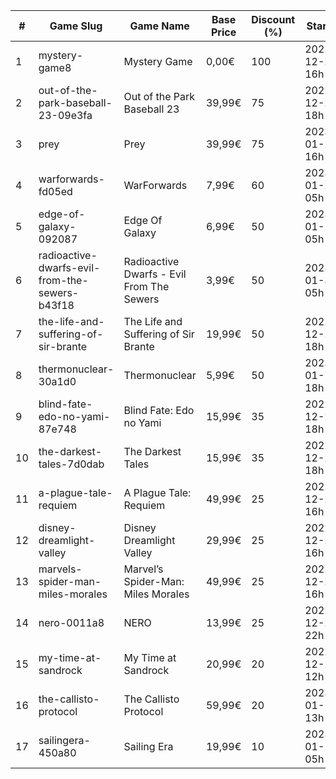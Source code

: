 |#|Game Slug|Game Name|Base Price|Discount (%)|Starts|Ends|
|---|---|---|---|---|---|---|
|1|mystery-game8|Mystery Game|0,00€|100|2022-12-22 16h|2022-12-23 16h|
|2|out-of-the-park-baseball-23-09e3fa|Out of the Park Baseball 23|39,99€|75|2022-12-22 18h|2023-01-05 13h|
|3|prey|Prey|39,99€|75|2023-01-24 16h|2023-01-31 16h|
|4|warforwards-fd05ed|WarForwards|7,99€|60|2023-01-24 05h|2023-01-31 05h|
|5|edge-of-galaxy-092087|Edge Of Galaxy|6,99€|50|2023-01-10 05h|2023-01-17 05h|
|6|radioactive-dwarfs-evil-from-the-sewers-b43f18|Radioactive Dwarfs - Evil From The Sewers|3,99€|50|2023-01-31 05h|2023-02-07 05h|
|7|the-life-and-suffering-of-sir-brante|The Life and Suffering of Sir Brante|19,99€|50|2022-12-22 18h|2023-01-05 18h|
|8|thermonuclear-30a1d0|Thermonuclear|5,99€|50|2023-01-17 18h|2023-01-24 18h|
|9|blind-fate-edo-no-yami-87e748|Blind Fate: Edo no Yami|15,99€|35|2022-12-22 18h|2023-01-05 18h|
|10|the-darkest-tales-7d0dab|The Darkest Tales|15,99€|35|2022-12-22 18h|2023-01-05 18h|
|11|a-plague-tale-requiem|A Plague Tale: Requiem|49,99€|25|2022-12-22 16h|2023-01-05 16h|
|12|disney-dreamlight-valley|Disney Dreamlight Valley|29,99€|25|2022-12-22 16h|2023-01-05 16h|
|13|marvels-spider-man-miles-morales|Marvel’s Spider-Man: Miles Morales|49,99€|25|2022-12-22 16h|2023-01-05 16h|
|14|nero-0011a8|NERO|13,99€|25|2022-12-23 22h|2022-12-30 22h|
|15|my-time-at-sandrock|My Time at Sandrock|20,99€|20|2022-12-23 12h|2023-01-06 12h|
|16|the-callisto-protocol|The Callisto Protocol|59,99€|20|2023-01-12 13h|2023-01-19 13h|
|17|sailingera-450a80|Sailing Era|19,99€|10|2023-01-12 05h|2023-01-19 05h|
